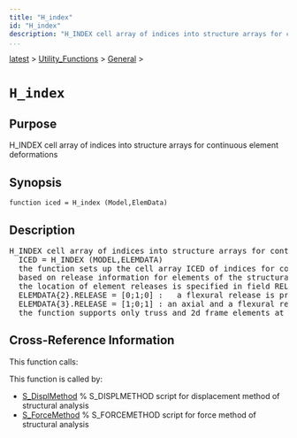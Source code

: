 ```yaml
---
title: "H_index"
id: "H_index"
description: "H_INDEX cell array of indices into structure arrays for continuous element deformations"
...
```


<!-- <a name="_top"></a> -->
<!-- <div><a href="../../../.autoindex.md">Home</a> &gt;  -->
 <a href="#">latest</a> &gt; <a href="#">Utility_Functions</a> &gt; <a href=".autoindex.md">General</a> &gt; 
<!-- H_index.m</div> -->

<!--<table width="100%"><tr><td align="left"><a href="../../../.autoindex.md"><img alt="<" border="0" src="../../../left.png">&nbsp;Master index</a></td>
<td align="right"><a href=".autoindex.md">Index for latest\Utility_Functions\General&nbsp;<img alt=">" border="0" src="../../../right.png"></a></td></tr></table>-->
# `H_index`



## <a name="_name"></a>Purpose


H_INDEX cell array of indices into structure arrays for continuous element deformations

<!-- <div class="box"><strong>H_INDEX cell array of indices into structure arrays for continuous element deformations</strong></div> -->

## <a name="_synopsis"></a>Synopsis

`function iced = H_index (Model,ElemData)` 

## Description


<pre class="comment">H_INDEX cell array of indices into structure arrays for continuous element deformations
  ICED = H_INDEX (MODEL,ELEMDATA)
  the function sets up the cell array ICED of indices for continuous element deformations
  based on release information for elements of the structural model in data structure MODEL;
  the location of element releases is specified in field RELEASE of cell array ELEMDATA
  ELEMDATA{2}.RELEASE = [0;1;0] :   a flexural release is present at end i of element 2
  ELEMDATA{3}.RELEASE = [1;0;1] : an axial and a flexural release at end j of element 3
  the function supports only truss and 2d frame elements at present</pre>
<!-- <div class="fragment"><pre class="comment">H_INDEX cell array of indices into structure arrays for continuous element deformations
  ICED = H_INDEX (MODEL,ELEMDATA)
  the function sets up the cell array ICED of indices for continuous element deformations
  based on release information for elements of the structural model in data structure MODEL;
  the location of element releases is specified in field RELEASE of cell array ELEMDATA
  ELEMDATA{2}.RELEASE = [0;1;0] :   a flexural release is present at end i of element 2
  ELEMDATA{3}.RELEASE = [1;0;1] : an axial and a flexural release at end j of element 3
  the function supports only truss and 2d frame elements at present</pre></div> -->

<!-- crossreference -->
## <a name="_cross"></a>Cross-Reference Information

This function calls:
<ul style="list-style-image:url(../../../matlabicon.gif)">
</ul>

This function is called by:
<ul style="list-style-image:url(../../../matlabicon.gif)">
<li><a href="../../../latest/Solution_Scripts/S_DisplMethod.md" class="code" title="">S_DisplMethod</a>	% S_DISPLMETHOD script for displacement method of structural analysis</li><li><a href="../../../latest/Solution_Scripts/S_ForceMethod.md" class="code" title="">S_ForceMethod</a>	% S_FORCEMETHOD script for force method of structural analysis</li></ul>
<!-- crossreference -->




<!-- <hr><address>Generated on Mon 15-Feb-2021 18:38:47 by <strong><a href="http://www.artefact.tk/software/matlab/m2html/" title="Matlab Documentation in HTML">m2html</a></strong> &copy; 2005</address> -->